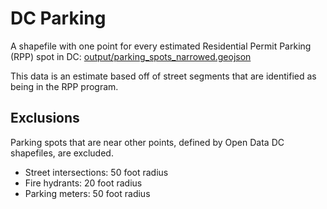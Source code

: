 # DC Parking

A shapefile with one point for every estimated Residential Permit Parking (RPP) spot in DC: [output/parking_spots_narrowed.geojson](output/parking_spots_narrowed.geojson)

This data is an estimate based off of street segments that are identified as being in the RPP program. 

## Exclusions

Parking spots that are near other points, defined by Open Data DC shapefiles, are excluded. 

* Street intersections: 50 foot radius
* Fire hydrants: 20 foot radius
* Parking meters: 50 foot radius